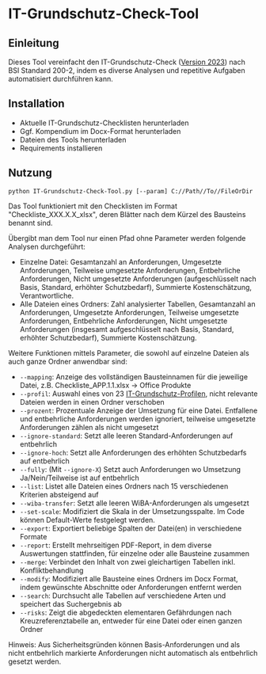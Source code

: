 # IT-Grundschutz-Check-Tool

## Einleitung
Dieses Tool vereinfacht den IT-Grundschutz-Check ([Version 2023](https://www.bsi.bund.de/SharedDocs/Downloads/DE/BSI/Grundschutz/IT-GS-Kompendium/checklisten_2023.html)) nach BSI Standard 200-2, indem es diverse Analysen und repetitive Aufgaben automatisiert durchführen kann.

## Installation
- Aktuelle IT-Grundschutz-Checklisten herunterladen
- Ggf. Kompendium im Docx-Format herunterladen
- Dateien des Tools herunterladen 
- Requirements installieren

## Nutzung
```python IT-Grundschutz-Check-Tool.py [--param] C://Path//To//FileOrDir```

Das Tool funktioniert mit den Checklisten im Format "Checkliste_XXX.X.X_xlsx", deren Blätter nach dem Kürzel des Bausteins benannt sind.

Übergibt man dem Tool nur einen Pfad ohne Parameter werden folgende Analysen durchgeführt:
- Einzelne Datei: Gesamtanzahl an Anforderungen, Umgesetzte Anforderungen, Teilweise umgesetzte Anforderungen, Entbehrliche Anforderungen, Nicht umgesetzte Anforderungen (aufgeschlüsselt nach Basis, Standard, erhöhter Schutzbedarf), Summierte Kostenschätzung, Verantwortliche.
- Alle Dateien eines Ordners: Zahl analysierter Tabellen, Gesamtanzahl an Anforderungen, Umgesetzte Anforderungen, Teilweise umgesetzte Anforderungen, Entbehrliche Anforderungen, Nicht umgesetzte Anforderungen (insgesamt aufgeschlüsselt nach Basis, Standard, erhöhter Schutzbedarf), Summierte Kostenschätzung.

Weitere Funktionen mittels Parameter, die sowohl auf einzelne Dateien als auch ganze Ordner anwendbar sind:
- ```--mapping```: Anzeige des vollständigen Bausteinnamen für die jeweilige Datei, z.B. Checkliste_APP.1.1.xlsx &#8594; Office Produkte
- ```--profil```: Auswahl eines von 23 [IT-Grundschutz-Profilen](https://www.bsi.bund.de/DE/Themen/Unternehmen-und-Organisationen/Standards-und-Zertifizierung/IT-Grundschutz/IT-Grundschutz-Profile/Profile/itgrundschutzProfile_Profile_node.html), nicht relevante Dateien werden in einen Ordner verschoben
- ```--prozent```: Prozentuale Anzeige der Umsetzung für eine Datei. Entfallene und entbehrliche Anforderungen werden ignoriert, teilweise umgesetzte Anforderungen zählen als nicht umgesetzt
- ```--ignore-standard```: Setzt alle leeren Standard-Anforderungen auf entbehrlich
- ```--ignore-hoch```: Setzt alle Anforderungen des erhöhten Schutzbedarfs auf entbehrlich
- ```--fully```: (Mit ```--ignore-X```) Setzt auch Anforderungen wo Umsetzung Ja/Nein/Teilweise ist auf entbehrlich
- ```--list```: Listet alle Dateien eines Ordners nach 15 verschiedenen Kriterien absteigend auf
- ```--wiba-transfer```: Setzt alle leeren WiBA-Anforderungen als umgesetzt
- ```--set-scale```: Modifiziert die Skala in der Umsetzungsspalte. Im Code können Default-Werte festgelegt werden.
- ```--export```: Exportiert beliebige Spalten der Datei(en) in verschiedene Formate
- ```--report```: Erstellt mehrseitigen PDF-Report, in dem diverse Auswertungen stattfinden, für einzelne oder alle Bausteine zusammen
- ```--merge```: Verbindet den Inhalt von zwei gleichartigen Tabellen inkl. Konfliktbehandlung
- ```--modify```: Modifiziert alle Bausteine eines Ordners im Docx Format, indem gewünschte Abschnitte oder Anforderungen entfernt werden
- ```--search```: Durchsucht alle Tabellen auf verschiedene Arten und speichert das Suchergebnis ab
- ```--risks```: Zeigt die abgedeckten elementaren Gefährdungen nach Kreuzreferenztabelle an, entweder für eine Datei oder einen ganzen Ordner

Hinweis: Aus Sicherheitsgründen können Basis-Anforderungen und als nicht entbehrlich markierte Anforderungen nicht automatisch als entbehrlich gesetzt werden.